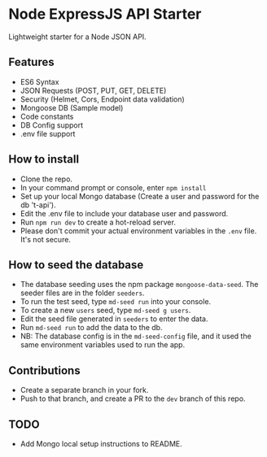 # Node ExpressJS API Starter
Lightweight starter for a Node JSON API.

## Features
- ES6 Syntax
- JSON Requests (POST, PUT, GET, DELETE)
- Security (Helmet, Cors, Endpoint data validation)
- Mongoose DB (Sample model)
- Code constants
- DB Config support
- .env file support

## How to install
- Clone the repo.
- In your command prompt or console, enter `npm install`
- Set up your local Mongo database (Create a user and password for the db 't-api').
- Edit the .env file to include your database user and password.
- Run `npm run dev` to create a hot-reload server.
- Please don't commit your actual environment variables in the `.env` file. It's not secure.

## How to seed the database
- The database seeding uses the npm package `mongoose-data-seed`. The seeder files are in the folder `seeders`.
- To run the test seed, type `md-seed run` into your console.
- To create a new `users` seed, type `md-seed g users`.
- Edit the seed file generated in `seeders` to enter the data.
- Run `md-seed run` to add the data to the db.
- NB: The database config is in the `md-seed-config` file, and it used the same environment variables used to run the app.

## Contributions
- Create a separate branch in your fork.
- Push to that branch, and create a PR to the `dev` branch of this repo.

## TODO
- Add Mongo local setup instructions to README.